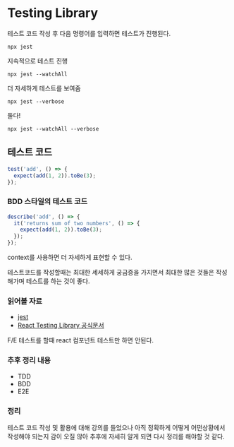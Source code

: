 # Testing Library

테스트 코드 작성 후 다음 명령어를 입력하면 테스트가 진행된다.

```shell
npx jest
```

지속적으로 테스트 진행

```shell
npx jest --watchAll
```

더 자세하게 테스트를 보여줌

```shell
npx jest --verbose
```

둘다!

```shell
npx jest --watchAll --verbose
```

## 테스트 코드

```js
test('add', () => {
  expect(add(1, 2)).toBe(3);
});
```

### BDD 스타일의 테스트 코드

```js
describe('add', () => {
  it('returns sum of two numbers', () => {
    expect(add(1, 2)).toBe(3);
  });
});
```

context를 사용하면 더 자세하게 표현할 수 있다.

테스트코드를 작성할때는 최대한 세세하게 궁금증을 가지면서 최대한 많은 것들은 작성해가며 테스트를 하는 것이 좋다.

### 읽어볼 자료

- [jest](https://jestjs.io/)
- [React Testing Library 공식문서](https://testing-library.com/docs/react-testing-library/intro/)

F/E 테스트를 할때 react 컴포넌트 테스트만 하면 안된다.

### 추후 정리 내용

- TDD
- BDD
- E2E

### 정리

테스트 코드 작성 및 활용에 대해 강의를 들었으나 아직 정확하게 어떻게 어떤상황에서 작성해야 되는지 감이 오질 않아 추후에 자세히 알게 되면 다시 정리를 해야할 것 같다.
